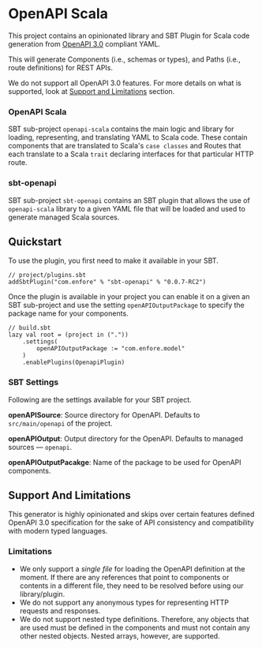 # OpenAPI Scala

This project contains an opinionated library and SBT Plugin for Scala code generation from [OpenAPI 3.0](https://swagger.io/specification/) 
compliant YAML. 

This will generate Components (i.e., schemas or types), and Paths (i.e., route definitions) for REST APIs.

We do not support all OpenAPI 3.0 features. For more details on what is supported, look at [Support and Limitations](#support-and-limitations) 
section.

### OpenAPI Scala

SBT sub-project `openapi-scala` contains the main logic and library for loading, representing, and translating YAML to Scala code.
These contain components that are translated to Scala's `case classes` and Routes that each translate to a Scala `trait` declaring interfaces
for that particular HTTP route.

### sbt-openapi

SBT sub-project `sbt-openapi` contains an SBT plugin that allows the use of `openapi-scala` library to a given YAML file that will be loaded
and used to generate managed Scala sources.

## Quickstart

To use the plugin, you first need to make it available in your SBT.
```
// project/plugins.sbt
addSbtPlugin("com.enfore" % "sbt-openapi" % "0.0.7-RC2")
```

Once the plugin is available in your project you can enable it on a given an SBT sub-project and use the setting `openAPIOutputPackage` to specify
the package name for your components.

```
// build.sbt
lazy val root = (project in ("."))
    .settings(
        openAPIOutputPackage := "com.enfore.model"
    )
    .enablePlugins(OpenapiPlugin)
```


### SBT Settings

Following are the settings available for your SBT project.

**openAPISource**: Source directory for OpenAPI. Defaults to `src/main/openapi` of the project.

**openAPIOutput**: Output directory for the OpenAPI. Defaults to managed sources — `openapi`.

**openAPIOutputPacakge**: Name of the package to be used for OpenAPI components.

## Support And Limitations

This generator is highly opinionated and skips over certain features defined OpenAPI 3.0 specification for the sake of API consistency
and compatibility with modern typed languages.

### Limitations

- We only support a _single file_ for loading the OpenAPI definition at the moment. If there are any references that point to components or contents
in a different file, they need to be resolved before using our library/plugin.
- We do not support any anonymous types for representing HTTP requests and responses.
- We do not support nested type definitions. Therefore, any objects that are used must be defined in the components and must not contain
any other nested objects. Nested arrays, however, are supported.

